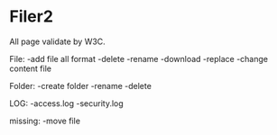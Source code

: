 # Filer2

All page validate by W3C.

File:
    -add file all format
    -delete
    -rename
    -download
    -replace
    -change content file
    
Folder:
    -create folder
    -rename
    -delete
    
LOG: 
    -access.log
    -security.log
    
missing:
    -move file
    